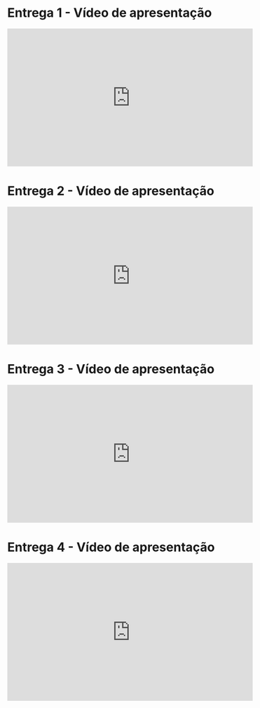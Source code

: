 # Entrega 1 - Vídeo de apresentação
<div style="width: 40%;">
    <iframe width="560" height="315" src="https://www.youtube.com/embed/WGYKmHaZyF0" title="YouTube video player" frameborder="0" allow="accelerometer; autoplay; clipboard-write; encrypted-media; gyroscope; picture-in-picture" allowfullscreen></iframe>
</div>

# Entrega 2 - Vídeo de apresentação

<div style="width: 40%;">
    <iframe width="560" height="315" src="https://www.youtube.com/embed/ep9hV8ibHUY" title="YouTube video player" frameborder="0" allow="accelerometer; autoplay; clipboard-write; encrypted-media; gyroscope; picture-in-picture" allowfullscreen></iframe>
</div>

# Entrega 3 - Vídeo de apresentação

<div style="width: 40%;">
    <iframe width="560" height="315" src="https://www.youtube.com/embed/2jAHDaud3Zg" title="YouTube video player" frameborder="0" allow="accelerometer; autoplay; clipboard-write; encrypted-media; gyroscope; picture-in-picture" allowfullscreen></iframe>
</div>

# Entrega 4 - Vídeo de apresentação

<div style="width: 40%;">
    <iframe width="560" height="315" src="https://www.youtube.com/embed/z0IMpKvjlcY" title="YouTube video player" frameborder="0" allow="accelerometer; autoplay; clipboard-write; encrypted-media; gyroscope; picture-in-picture" allowfullscreen></iframe>
</div>
